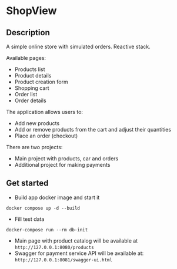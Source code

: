# ShopView

## Description

A simple online store with simulated orders. Reactive stack.

Available pages:
- Products list
- Product details
- Product creation form
- Shopping cart
- Order list
- Order details

The application allows users to:
- Add new products
- Add or remove products from the cart and adjust their quantities
- Place an order (checkout)

There are two projects:
- Main project with products, car and orders
- Additional project for making payments


## Get started

- Build app docker image and start it
```shell
docker compose up -d --build
```

- Fill test data
```shell
docker-compose run --rm db-init
```

- Main page with product catalog will be available at `http://127.0.0.1:8080/products`
- Swagger for payment service API will be available at: `http://127.0.0.1:8081/swagger-ui.html`
